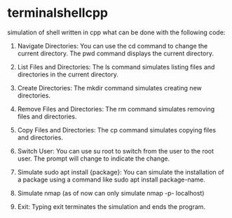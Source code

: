 # terminalshellcpp
simulation of shell written in cpp
what can be done with the following code:

1. Navigate Directories: You can use the cd command to change the current directory. The pwd command displays the current directory.

2. List Files and Directories: The ls command simulates listing files and directories in the current directory.

3. Create Directories: The mkdir command simulates creating new directories.

4. Remove Files and Directories: The rm command simulates removing files and directories.

5. Copy Files and Directories: The cp command simulates copying files and directories.

6. Switch User: You can use su root to switch from the user to the root user. The prompt will change to indicate the change.

7. Simulate sudo apt install {package}: You can simulate the installation of a package using a command like sudo apt install package-name.

8. Simulate nmap (as of now can only simulate nmap -p- localhost)

9. Exit: Typing exit terminates the simulation and ends the program.
